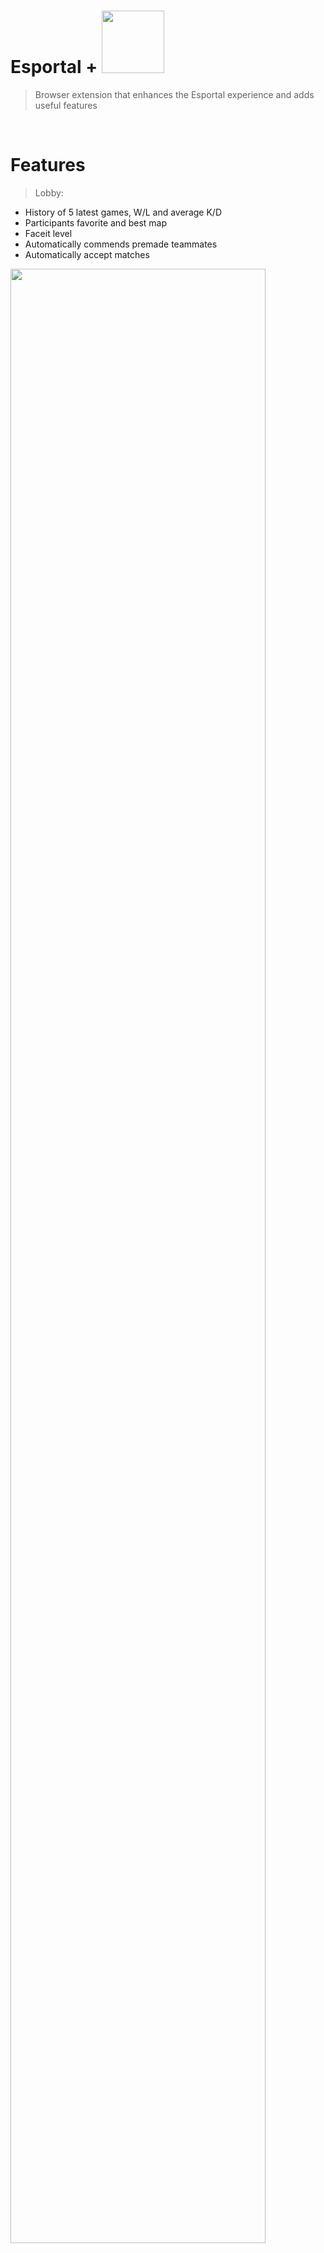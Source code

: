 # Esportal + <img width="100px" src="https://img.shields.io/badge/javascript%20-%23323330.svg?&style=for-the-badge&logo=javascript&logoColor=%23F7DF1E" />


> Browser extension that enhances the Esportal experience and adds useful features

</br>

# Features
> Lobby:
* History of 5 latest games, W/L and average K/D
* Participants favorite and best map
* Faceit level
* Automatically commends premade teammates
* Automatically accept matches

<img src="https://i.imgur.com/rrTBnux.png" width="90%"></br></br></br>

> Profile:
* Faceit level
* Stats for 5 latest games, K/D ratio, Winrate, Headshot % and drop ratio
* Map score and K/D ratio for match history
* Calculate new player average K/D if reset

<img src="https://i.imgur.com/MmIGtWa.png" width="44%" align="left">
<img src="https://i.imgur.com/mZTvzpx.png" width="44%" align="left">

</br></br></br></br></br></br></br></br></br></br></br></br></br></br></br>
> Toggle Elements On/Off
* Hide suggested friends
* Hide livestreams
* Customize profile pages

<img src="https://i.imgur.com/g9lMlAp.png" width="44%">

</br></br></br></br>
# How to install
1. Download zip file (Code -> Download ZIP)
2. Extract zip file anywhere on your computer
3. Go to <a href="chrome://extensions">chrome://extensions</a> in chrome
4. Enable programming mode in the right top corner
5. Press "Load unpacked" and select the extracted folder
6. Ensure that the extension is enabled
6. Refresh the esportal page
